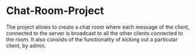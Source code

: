 # Chat-Room-Project
The project allows to create a chat room where each message of the client, connected to the server is broadcast to all the other clients connected to the room. It also consists of the functionality of kicking out a particular client, by admin.
